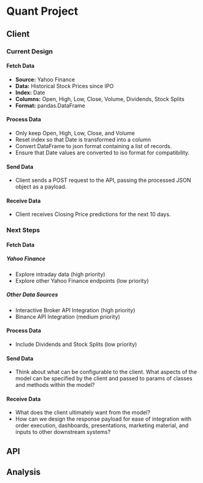 # Quant Project
## Client
### Current Design
#### Fetch Data
- **Source:** Yahoo Finance
- **Data:** Historical Stock Prices since IPO
- **Index:** Date
- **Columns:** Open, High, Low, Close, Volume, Dividends, Stock Splits
- **Format:** pandas.DataFrame
#### Process Data
- Only keep Open, High, Low, Close, and Volume
- Reset index so that Date is transformed into a column
- Convert DataFrame to json format containing a list of records.
- Ensure that Date values are converted to iso format for compatibility.
#### Send Data
- Client sends a POST request to the API, passing the processed JSON object as a payload.
#### Receive Data
- Client receives Closing Price predictions for the next 10 days.
### Next Steps
#### Fetch Data
##### Yahoo Finance
- Explore intraday data (high priority)
- Explore other Yahoo Finance endpoints (low priority)
##### Other Data Sources
- Interactive Broker API Integration (high priority)
- Binance API Integration (medium priority)
#### Process Data
- Include Dividends and Stock Splits (low priority)
#### Send Data
- Think about what can be configurable to the client. What aspects of the model can be specified by the client and passed to params of classes and methods within the model?
#### Receive Data
- What does the client ultimately want from the model?
- How can we design the response payload for ease of integration with order execution, dashboards, presentations, marketing material, and inputs to other downstream systems?
## API

## Analysis

